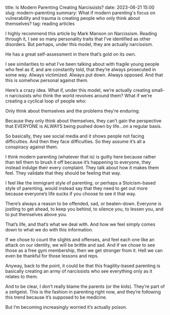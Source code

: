 title: Is Modern Parenting Creating Narcissists?
date: 2023-06-21  15:00
slug: modern-parenting
summary: What if modern parenting's focus on vulnerability and trauma is creating people who only think about themselves?
tag: reading articles

I highly recommend this article by Mark Manson on Narcissism. Reading through it, I see so many personality traits that I’ve identified as other disorders. But perhaps, under this model, they are actually narcissism.

He has a great self-assessment in there that’s gold on its own.

I see similarities to what I’ve been talking about with fragile young people who feel as if, and are constantly told, that they’re always prosecuted in some way. Always victimized. Always put down. Always opposed. And that this is somehow personal against them.

Here’s a crazy idea. What if, under this model, we’re actually creating small-n narcissists who think the world revolves around them? What if we’re creating a cyclical loop of people who:

Only think about themselves and the problems they’re enduring.

Because they only think about themselves, they can’t gain the perspective that EVERYONE is ALWAYS being pushed down by life…on a regular basis.

So basically, they see social media and it shows people not facing difficulties. And then they face difficulties. So they assume it’s all a conspiracy against them.

I think modern parenting (whatever that is) is guilty here because rather than tell them to brush it off because it’s happening to everyone, they instead indulge their every complaint. They talk about how it makes them feel. They validate that they should be feeling that way.

I feel like the immigrant style of parenting, or perhaps a Stoicism-based style of parenting, would instead say that they need to get out more because everyone’s life sucks if you choose to see it that way.

There’s always a reason to be offended, sad, or beaten-down. Everyone is jostling to get ahead, to keep you behind, to silence you, to lessen you, and to put themselves above you.

That’s life, and that’s what we deal with. And how we feel simply comes down to what we do with this information.

If we chose to count the slights and offenses, and feel each one like an attack on our identity, we will be brittle and sad. And if we chose to see those as a free gym membership, then we get stronger from it. Hell we can even be thankful for those lessons and reps.

Anyway, back to the point, it could be that this fragility-based parenting is basically creating an army of narcissists who see everything only as it relates to them.

And to be clear, I don’t really blame the parents (or the kids). They’re part of a zeitgeist. This is the fashion in parenting right now, and they’re following this trend because it’s supposed to be medicine.

But I’m becoming increasingly worried it’s actually poison.